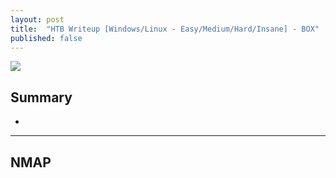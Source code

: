 ```yaml
---
layout: post
title:  "HTB Writeup [Windows/Linux - Easy/Medium/Hard/Insane] - BOX"
published: false
---
```


![](/Assets/Box/Box.png)

## Summary
- 

---

## NMAP